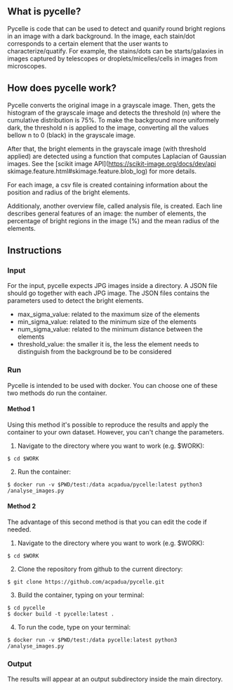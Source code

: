 ## What is pycelle?
Pycelle is code that can be used to detect and quanify round bright regions in an image with a dark background. In the image, each stain/dot corresponds to a certain element that the user wants to characterize/quatify. For example, the stains/dots can be starts/galaxies in images captured by telescopes or droplets/micelles/cells in images from microscopes.

## How does pycelle work?

Pycelle converts the original image in a grayscale image. Then, gets the histogram of the grayscale image and detects the threshold (n) where the cumulative distribution is 75%.
To make the background more uniformely dark, the threshold n is applied to the image, converting all the values bellow n to 0 (black) in the grayscale image.

After that, the bright elements in the grayscale image (with threshold applied) are detected using a function that computes Laplacian of Gaussian images. See the [scikit image API](https://scikit-image.org/docs/dev/api skimage.feature.html#skimage.feature.blob_log) for more details. 

For each image, a csv file is created containing information about the position and radius of the bright elements.

Additionaly, another overview file, called analysis file, is created. Each line describes general features of an image: the number of elements, the percentage of bright regions in the image (%) and the mean radius of the elements. 

## Instructions

### Input 
For the input, pycelle expects JPG images inside a directory. 
A JSON file should go together with each JPG image. 
The JSON files contains the parameters used to detect the bright elements. 

- max_sigma_value: related to the maximum size of the elements
- min_sigma_value: related to the minimum size of the elements
- num_sigma_value: related to the minimum distance between the elements
- threshold_value: the smaller it is, the less the element needs to distinguish from the background be to be considered

### Run 

Pycelle is intended to be used with docker. You can choose one of these two methods do run the container. 

#### Method 1

Using this method it's possible to reproduce the results and apply the container to your own dataset. However, you can't change the parameters. 

1. Navigate to the directory where you want to work (e.g. $WORK):
```
$ cd $WORK
```

2. Run the container:
```
$ docker run -v $PWD/test:/data acpadua/pycelle:latest python3 /analyse_images.py
```

#### Method 2

The advantage of this second method is that you can edit the code if needed.

1. Navigate to the directory where you want to work (e.g. $WORK):
```
$ cd $WORK
```

2. Clone the repository from github to the current directory:
```
$ git clone https://github.com/acpadua/pycelle.git
```

3. Build the container, typing on your terminal:
```
$ cd pycelle
$ docker build -t pycelle:latest .
```

4. To run the code, type on your terminal:
```
$ docker run -v $PWD/test:/data pycelle:latest python3 /analyse_images.py
```

### Output

The results will appear at an output subdirectory inside the main directory. 
